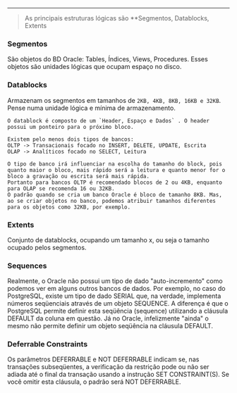 --- 

> As principais estruturas lógicas  são **Segmentos, Datablocks, Extents

### Segmentos

 São objetos do BD Oracle: Tables, Índices, Views, Procedures. Esses objetos são unidades lógicas que ocupam espaço no disco.

### Datablocks

Armazenam os segmentos em tamanhos de `2KB, 4KB, 8KB, 16KB e 32KB`. Pense numa unidade lógica e mínima de armazenamento.

	O datablock é composto de um `Header, Espaço e Dados` . O header possui um ponteiro para o próximo bloco. 

	Existem pelo menos dois tipos de bancos:
	OLTP -> Transacionais focado no INSERT, DELETE, UPDATE, Escrita
	OLAP -> Analíticos focado no SELECT, Leitura

	O tipo de banco irá influenciar na escolha do tamanho do block, pois quanto maior o bloco, mais rápido será a leitura e quanto menor for o bloco a gravação ou escrita será mais rápida.
	Portanto para bancos OLTP é recomendado blocos de 2 ou 4KB, enquanto para OLAP se recomenda 16 ou 32KB.
	O padrão quando se cria um banco Oracle é bloco de tamanho 8KB. Mas, ao se criar objetos no banco, podemos atribuir tamanhos diferentes para os objetos como 32KB, por exemplo.


### Extents

Conjunto de datablocks, ocupando um tamanho x, ou seja o tamanho ocupado pelos segmentos.


### Sequences

Realmente, o Oracle não possui um tipo de dado "auto-incremento" como podemos ver em alguns outros bancos de dados. Por exemplo, no caso do PostgreSQL, existe um tipo de dado SERIAL que, na verdade, implementa números seqüenciais através de um objeto SEQUENCE. A diferença é que o PostgreSQL permite definir esta seqüência (sequence) utilizando a cláusula DEFAULT da coluna em questão. Já no Oracle, infelizmente "ainda" o mesmo não permite definir um objeto seqüência na cláusula DEFAULT.


### Deferrable Constraints

Os parâmetros DEFERRABLE e NOT DEFERRABLE indicam se, nas transações subseqüentes, a verificação da restrição pode ou não ser adiada até o final da transação usando a instrução SET CONSTRAINT(S). Se você omitir esta cláusula, o padrão será NOT DEFERRABLE.
